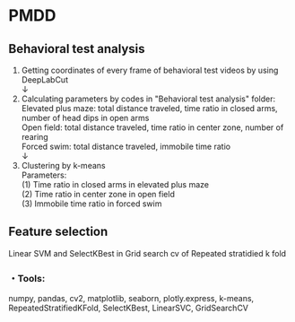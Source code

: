# PMDD

## Behavioral test analysis
1. Getting coordinates of every frame of behavioral test videos by using DeepLabCut  
↓  
2. Calculating parameters by codes in "Behavioral test analysis" folder:  
Elevated plus maze: total distance traveled, time ratio in closed arms, number of head dips in open arms  
Open field: total distance traveled, time ratio in center zone, number of rearing  
Forced swim: total distance traveled, immobile time ratio  
↓  
3. Clustering by k-means  
Parameters:  
(1) Time ratio in closed arms in elevated plus maze  
(2) Time ratio in center zone in open field  
(3) Immobile time ratio in forced swim  
  
  
## Feature selection  
Linear SVM and SelectKBest in Grid search cv of Repeated stratidied k fold  
  
### ・Tools:  
numpy, pandas, cv2, matplotlib, seaborn, plotly.express, k-means, RepeatedStratifiedKFold, SelectKBest, LinearSVC, GridSearchCV
